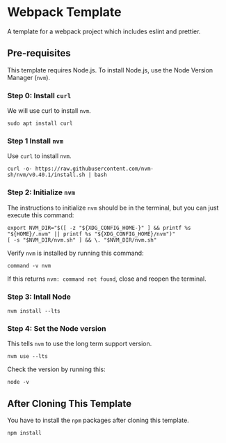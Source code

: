 # Webpack Template
A template for a webpack project which includes eslint and prettier.

## Pre-requisites
This template requires Node.js.  To install Node.js, use the Node Version Manager (`nvm`).

### Step 0: Install `curl`
We will use curl to install `nvm`.

```
sudo apt install curl
```

### Step 1 Install `nvm`
Use `curl` to install `nvm`.

```
curl -o- https://raw.githubusercontent.com/nvm-sh/nvm/v0.40.1/install.sh | bash
```

### Step 2: Initialize `nvm`
The instructions to initialize `nvm` should be in the terminal, but you can just execute this command:

```
export NVM_DIR="$([ -z "${XDG_CONFIG_HOME-}" ] && printf %s "${HOME}/.nvm" || printf %s "${XDG_CONFIG_HOME}/nvm")"
[ -s "$NVM_DIR/nvm.sh" ] && \. "$NVM_DIR/nvm.sh"
```

Verify `nvm`  is installed by running this command:

```
command -v nvm
```

If this returns `nvm: command not found`, close and reopen the terminal.

### Step 3: Intall Node

```
nvm install --lts
```

### Step 4: Set the Node version
This tells `nvm` to use the long term support version.

```
nvm use --lts
```

Check the version by running this:

```
node -v
```

## After Cloning This Template
You have to install the `npm` packages after cloning this template.
```
npm install
```